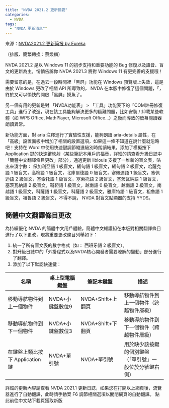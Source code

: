 ```yaml
---
title: "NVDA 2021.2 更新摘要"
categories:
  - NVDA
tags:
  - "NVDA 更新消息""
---
```


來源：[NVDA2021.2 更新简报 by Eureka](https://www.nvdacn.com/index.php/archives/895/)

（排版、簡繁轉換：蔡煥麟）

NVDA 2021.2 是以 Windows 11 的初步支持和重要功能的 Bug 修復以及語音、盲文的更新為主，悄悄告訴你 NVDA 2021.3 將對 Windows 11 有更完善的支援哦！

需要留意的是，在過去一段時間裡「黑屏」功能在 Windows 預覽版上失效，這是由於 Windows 更改了相關 API 所導致的， NVDA 在本版中修復了這個問題，「，終於又可以愉快的開啟「黑屏」摸魚了。

另一個有用的更新是對 「NVDA功能表」 > 「工具」功能表下的「COM註冊修復工具」進行了改進，現在該工具能夠解決更多的疑難問題，比如安裝 / 卸載某些軟體（如 WPS Office, MathPlayer, Microsoft Office…）之後而導致的螢幕閱讀器朗讀異常。

新功能方面，對 aria 注釋進行了實驗性支援，能夠朗讀 aria-details 屬性，在「高級」設置面板中增加了相關的設置選項，如果這一條不知道在說什麼就忽略吧！支持在 Word 中使用快速鍵調節縮進級別時朗讀結果，添加了模擬按下 Application 鍵的快速鍵映射（某些筆記本用戶的福音，詳細的請查看升級日誌中「簡體中文翻譯條目更改」部分），通過更新 liblouis 支援了一堆新的盲文表，貼出來湊字數： 保加利亞語 1 級盲文，緬甸語 1 級盲文，緬甸語 2 級盲文，哈薩克語 1 級盲文，高棉語 1 級盲文，北庫爾德語 0 級盲文，塞佩迪語 1 級盲文，塞佩迪語 2 級盲文，塞索托語 1 級盲文，塞索托語 2 級盲文，塞茨瓦納語 1 級盲文，塞茨瓦納語 2 級盲文，韃靼語 1 級盲文，越南語 0 級盲文，越南語 2 級盲文，南越語 1 級盲文，科薩語 1 級盲文，科薩語 2 級盲文，雅庫特語 1 級盲文，祖魯語 1 級盲文，祖魯語 2 級盲文，不得不說， NVDA 對盲文點顯器的支持 YYDS。

## 簡體中文翻譯條目更改

為持續優化 NVDA 的簡體中文用戶體驗，簡體中文維護組在本版對相關翻譯條目進行了以下更改，現將重要更改條目列舉如下：

1. 統一了所有盲文表的數字格式（如： 西班牙語 2 級盲文）。
2. 對升級日誌中的「外掛程式以及NVDA核心開發者需要瞭解的變動」部分進行了翻譯。
3. 添加了以下默認快速鍵：

名稱 | 桌上型電腦鍵盤 | 筆記本鍵盤 | 描述
----|--------------|-----------|--------------
移動導航物件到上一個物件 | NVDA+小鍵盤數位9 | NVDA+Shift+上翻頁 | 移動導航物件到上一個物件（跨越物件層級）
移動導航物件到下一個物件 | NVDA+小鍵盤數位3 | NVDA+Shift+下翻頁 | 移動導航物件到下一個物件（跨越物件層級）
在鍵盤上類比按下 Application 鍵 | NVDA+單引號 | NVDA+單引號 | 用於缺少該按鍵的個別鍵盤（「單引號」一般位於分號鍵右側）

詳細的更新內容請查看 NVDA 2021.1 更新日誌，如果您在打開以上網頁後，流覽器進行了自動翻譯，此時請手動案 F6 調節相關選項以關閉網頁的自動翻譯。
點此前往中文站下載頁獲取新版
